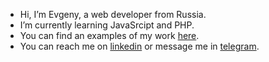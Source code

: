 <!--- - 👋 --->
<!--- - 👀 I’m interested in ... --->
<!--- - 🌱 --->
<!--- - 💞️ I’m looking to collaborate on ... --->
<!--- - 📫 How to reach me ... --->
* Hi, I’m Evgeny, a web developer from Russia.
* I’m currently learning JavaSrcipt and PHP.
* You can find an examples of my work [here](https://github.com/evg13ny/examples/).
* You can reach me on [linkedin](linkedin.com/in/evg13ny-polyakov) or message me in [telegram](t.me/evg13ny).


<!---
evg13ny/evg13ny is a ✨ special ✨ repository because its `README.md` (this file) appears on your GitHub profile.
You can click the Preview link to take a look at your changes.
--->
